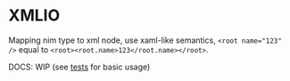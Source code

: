 XMLIO
=====

Mapping nim type to xml node, use xaml-like semantics, `<root name="123" />` equal to `<root><root.name>123</root.name></root>`.

DOCS: WIP (see [tests](tests) for basic usage)